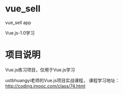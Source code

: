 # vue_sell

vue_sell app

Vue.js-1.0学习

# 项目说明

Vue.js练习项目，仅用于Vue.js学习

ustbhuangyi老师的Vue.js项目实战课程， 课程学习地址：http://coding.imooc.com/class/74.html
